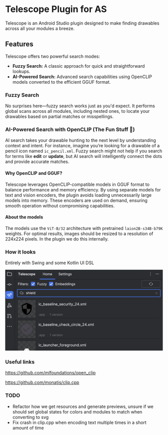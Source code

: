 # Telescope Plugin for AS

Telescope is an Android Studio plugin designed to make finding drawables across all your modules a breeze.

## Features

Telescope offers two powerful search modes:

- **Fuzzy Search:** A classic approach for quick and straightforward lookups.
- **AI-Powered Search:** Advanced search capabilities using OpenCLIP models converted to the efficient GGUF format.

### Fuzzy Search

No surprises here—fuzzy search works just as you'd expect. It performs global scans across all modules, including nested
ones, to locate your drawables based on partial matches or misspellings.

### AI-Powered Search with OpenCLIP (The Fun Stuff 🎉)

AI search takes your drawable hunting to the next level by understanding context and intent. For instance, imagine
you’re looking for a drawable of a pencil icon named `ic_pencil.xml`. Fuzzy search might not help if you search for
terms
like **edit** or **update**, but AI search will intelligently connect the dots and provide accurate matches.

#### Why OpenCLIP and GGUF?

Telescope leverages OpenCLIP-compatible models in GGUF format to balance performance and memory efficiency. By using
separate models for text and vision encoders, the plugin avoids loading unnecessarily large models into memory. These
encoders are used on demand, ensuring smooth operation without compromising capabilities.

#### About the models

The models use the `ViT-B/32` architecture with pretrained `laion2B-s34B-b79K` weights. For optimal results, images
should be resized to a resolution of 224x224 pixels. In the plugin we do this internally.

### How it looks

Entirely with Swing and some Kotlin UI DSL

![preview](./screenshots/preview.png)

### Useful links

https://github.com/mlfoundations/open_clip

https://github.com/monatis/clip.cpp

### TODO

- Refactor how we get resources and generate previews, unsure if we should set global states for colors and modules to
  match when converting to svg
- Fix crash in clip.cpp when encoding text multiple times in a short amount of time


